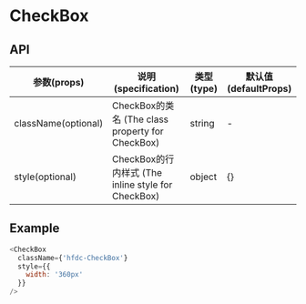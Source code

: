# CheckBox

## API

| 参数(props) | 说明(specification) | 类型(type) | 默认值(defaultProps) |
| --- | --- | --- | --- |
| className(optional) | CheckBox的类名 (The class property for CheckBox) | string | - |
| style(optional) | CheckBox的行内样式 (The inline style for CheckBox) | object | {} |

## Example

```javascript
<CheckBox
  className={'hfdc-CheckBox'}
  style={{
    width: '360px'
  }}
/>
```

